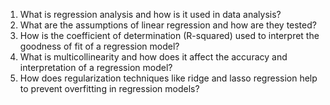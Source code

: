 1. What is regression analysis and how is it used in data analysis?
2. What are the assumptions of linear regression and how are they tested?
3. How is the coefficient of determination (R-squared) used to interpret the goodness of fit of a regression model?
4. What is multicollinearity and how does it affect the accuracy and interpretation of a regression model?
5. How does regularization techniques like ridge and lasso regression help to prevent overfitting in regression models?